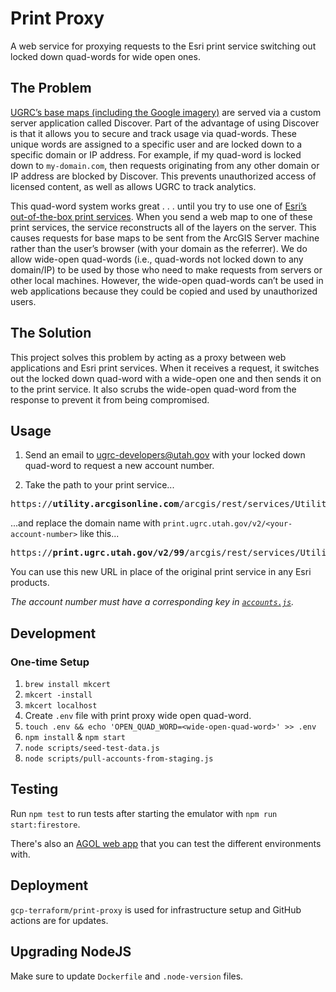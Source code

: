 # Print Proxy

A web service for proxying requests to the Esri print service switching out locked down quad-words for wide open ones.

## The Problem

[UGRC’s base maps (including the Google imagery)](https://gis.utah.gov/discover/) are served via a custom server application called Discover. Part of the advantage of using Discover is that it allows you to secure and track usage via quad-words. These unique words are assigned to a specific user and are locked down to a specific domain or IP address. For example, if my quad-word is locked down to `my-domain.com`, then requests originating from any other domain or IP address are blocked by Discover. This prevents unauthorized access of licensed content, as well as allows UGRC to track analytics.

This quad-word system works great . . . until you try to use one of [Esri’s out-of-the-box print services](https://utility.arcgisonline.com/arcgis/rest/services/Utilities/PrintingTools/GPServer). When you send a web map to one of these print services, the service reconstructs all of the layers on the server. This causes requests for base maps to be sent from the ArcGIS Server machine rather than the user’s browser (with your domain as the referrer). We do allow wide-open quad-words (i.e., quad-words not locked down to any domain/IP) to be used by those who need to make requests from servers or other local machines. However, the wide-open quad-words can’t be used in web applications because they could be copied and used by unauthorized users.

## The Solution

This project solves this problem by acting as a proxy between web applications and Esri print services. When it receives a request, it switches out the locked down quad-word with a wide-open one and then sends it on to the print service. It also scrubs the wide-open quad-word from the response to prevent it from being compromised.

## Usage

1. Send an email to [ugrc-developers@utah.gov](mailto:ugrc-developers@utah.gov) with your locked down quad-word to request a new account number.

1. Take the path to your print service...

<!-- markdownlint-disable MD033 -->
<pre>
https://<b>utility.arcgisonline.com</b>/arcgis/rest/services/Utilities/PrintingTools/GPServer/Export%20Web%20Map%20Task
</pre>

...and replace the domain name with `print.ugrc.utah.gov/v2/<your-account-number>` like this...

<pre>
https://<b>print.ugrc.utah.gov/v2/99</b>/arcgis/rest/services/Utilities/PrintingTools/GPServer/Export%20Web%20Map%20Task
</pre>
<!-- markdownlint-enable MD033 -->

You can use this new URL in place of the original print service in any Esri products.

_The account number must have a corresponding key in [`accounts.js`](./accounts.js)._

## Development

### One-time Setup

1. `brew install mkcert`
1. `mkcert -install`
1. `mkcert localhost`
1. Create `.env` file with print proxy wide open quad-word.
1. `touch .env && echo 'OPEN_QUAD_WORD=<wide-open-quad-word>' >> .env`
1. `npm install` & `npm start`
1. `node scripts/seed-test-data.js`
1. `node scripts/pull-accounts-from-staging.js`

## Testing

Run `npm test` to run tests after starting the emulator with `npm run start:firestore`.

There's also an [AGOL web app](https://experience.arcgis.com/experience/2ade141aca3244ee99b8e16185a76f32) that you can test the different environments with.

## Deployment

`gcp-terraform/print-proxy` is used for infrastructure setup and GitHub actions are for updates.

## Upgrading NodeJS

Make sure to update `Dockerfile` and `.node-version` files.
